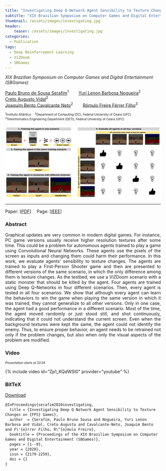 ```yaml
---
title: "Investigating Deep Q-Network Agent Sensibility to Texture Changes on FPS Games"
subtitle: "XIX Brazilian Symposium on Computer Games and Digital Entertainment (SBGames)"
thumbnail: /assets/images/investigating.jpg
header:
    teaser: /assets/images/investigating.jpg
categories:
  - Publication
tags:
  - Deep Reinforcement Learning
  - ViZDoom
  - SBGames
---
```


*XIX Brazilian Symposium on Computer Games and Digital Entertainment (SBGames)*  

[Paulo Bruno de Sousa Serafim](https://paulobruno.github.io)<sup>1</sup>
  [Yuri Lenon Barbosa Nogueira](http://www.lia.ufc.br/~yuri/)<sup>2</sup>
  [Creto Augusto Vidal](http://www.lia.ufc.br/~cvidal/)<sup>2</sup>  
[Joaquim Bento Cavalcante Neto](http://www.lia.ufc.br/~joaquimb/)<sup>2</sup>
  [Rômulo Freire Férrer Filho](https://github.com/romulofff)<sup>3</sup>

<p style="font-size:0.7em">
    <sup>1</sup>Instituto Atlântico
     <sup>2</sup>Department of Computing (DC), Federal University of Ceara (UFC)<br>
    <sup>3</sup>Teleinformatics Engineering Department (DETI), Federal University of Ceara (UFC)
</p>

![Agents' sensibility](/assets/images/investigating.jpg)

---

Paper: [[PDF](https://www.sbgames.org/proceedings2020/ComputacaoFull/209515.pdf)]
 Page: [[IEEE](https://ieeexplore.ieee.org/document/9291626)]


### Abstract

<p style="text-align:justify;">
Graphical updates are very common in modern digital games. For instance, PC game versions usually receive higher resolution textures after some time. This could be a problem for autonomous agents trained to play a game using Convolutional Neural Networks. These agents use the pixels of the screen as inputs and changing them could harm their performance. In this work, we evaluate agents' sensibility to texture changes. The agents are trained to play a First-Person Shooter game and then are presented to different versions of the same scenario, in which the only difference among them is texture changes. As the testbed, we use a ViZDoom scenario with a static monster that should be killed by the agent. Four agents are trained using Deep Q-Networks in four different scenarios. Then, every agent is tested in all four scenarios. We show that although every agent can learn the behaviors to win the game when playing the same version in which it was trained, they cannot generalize to all other versions. Only in one case, the agent had a good performance in a different scenario. Most of the time, the agent moved randomly or just stood still, and shot continuously, indicating that it could not understand the current screen. Even when the background textures were kept the same, the agent could not identify the enemy. Thus, to ensure proper behavior, an agent needs to be retrained not only if the problem changes, but also when only the visual aspects of the problem are modified.
</p>


### Video

<p style="text-align:left;font-size:0.7em"><i>Presentation starts at 33:34</i></p>

{% include video id="Zp1_KQdWSI0" provider="youtube" %}


### BitTeX

<p style="text-align:left">
  <a  href="/assets/citations/serafim2020investigating.bib">Download</a>
</p>

```
@InProceedings{serafim2020investigating,
  title = {Investigating Deep Q-Network Agent Sensibility to Texture Changes on {FPS} Games},
  author  = {Serafim, Paulo Bruno Sousa and Nogueira, Yuri Lenon Barbosa and Vidal, Creto Augusto and Cavalcante-Neto, Joaquim Bento and F\'{e}rrer Filho, R\^{o}mulo Freire},
  booktitle = {Proceedings of the XIX Brazilian Symposium on Computer Games and Digital Entertainment (SBGames)},
  pages = {1--9},
  year = {2020},
  issn = {2179-2259},
  doi = {}
}
```
